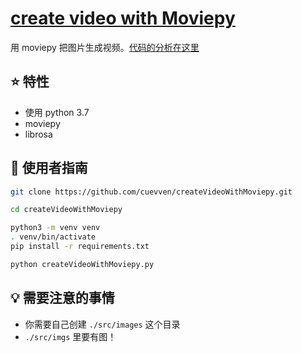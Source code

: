 # [create video with Moviepy](https://github.com/cuevven/createVideoWithMoviepy)

用 moviepy 把图片生成视频。[代码的分析在这里](https://cuevven.github.io/Technology/Python/create-video-with-moviepy/)

## :star: 特性

- 使用 python 3.7
- moviepy
- librosa

## :rocket: 使用者指南

```bash
git clone https://github.com/cuevven/createVideoWithMoviepy.git

cd createVideoWithMoviepy

python3 -m venv venv
. venv/bin/activate
pip install -r requirements.txt

python createVideoWithMoviepy.py
```

## :bulb: 需要注意的事情

- 你需要自己创建 `./src/images` 这个目录
- `./src/imgs` 里要有图！
